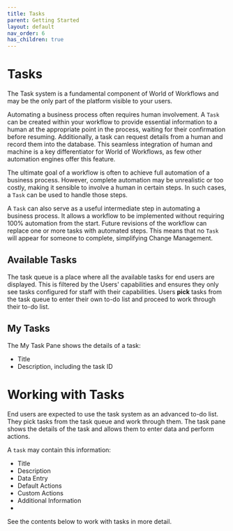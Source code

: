 ```yaml
---
title: Tasks
parent: Getting Started
layout: default
nav_order: 6
has_children: true
---
```


# Tasks

The Task system is a fundamental component of World of Workflows and may be the only part of the platform visible to your users.

Automating a business process often requires human involvement. A `Task` can be created within your workflow to provide essential information to a human at the appropriate point in the process, waiting for their confirmation before resuming. Additionally, a task can request details from a human and record them into the database. This seamless integration of human and machine is a key differentiator for World of Workflows, as few other automation engines offer this feature.

The ultimate goal of a workflow is often to achieve full automation of a business process. However, complete automation may be unrealistic or too costly, making it sensible to involve a human in certain steps. In such cases, a `Task` can be used to handle those steps.

A `Task` can also serve as a useful intermediate step in automating a business process. It allows a workflow to be implemented without requiring 100% automation from the start. Future revisions of the workflow can replace one or more tasks with automated steps. This means that no `Task` will appear for someone to complete, simplifying Change Management.


## Available Tasks

The task queue is a place where all the available tasks for end users are displayed. This is filtered by the Users' capabilities and ensures they only see tasks configured for staff with their capabilities. Users **pick** tasks from the task queue to enter their own to-do list and proceed to work through their to-do list.

## My Tasks

The My Task Pane shows the details of a task:

- Title
- Description, including the task ID


# Working with Tasks

End users are expected to use the task system as an advanced to-do list. They pick tasks from the task queue and work through them. The task pane shows the details of the task and allows them to enter data and perform actions.

A `task` may contain this information:

- Title
- Description
- Data Entry
- Default Actions
- Custom Actions
- Additional Information
- 
See the contents below to work with tasks in more detail.

